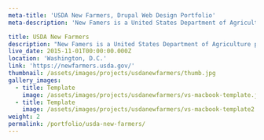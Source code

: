 ```yaml
---
meta-title: 'USDA New Farmers, Drupal Web Design Portfolio'
meta-description: 'New Famers is a United States Department of Agriculture program that provides support and resources to encourage the  farming industry.'

title: USDA New Farmers
description: "New Famers is a United States Department of Agriculture program that provides support and resources to encourage the  farming industry. \n\nVariant Studios was subcontracted to develop the Drupal website. The design was provided to us by the talented designer Sasha, at the USDA."
live_date: 2015-11-01T00:00:00.000Z
location: 'Washington, D.C.'
link: 'https://newfarmers.usda.gov/'
thumbnail: /assets/images/projects/usdanewfarmers/thumb.jpg
gallery_images:
  - title: Template
    image: /assets/images/projects/usdanewfarmers/vs-macbook-template.jpg
  - title: Template
    image: /assets/images/projects/usdanewfarmers/vs-macbook-template2.jpg
weight: 2
permalink: /portfolio/usda-new-farmers/
---
```


